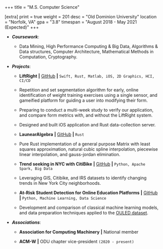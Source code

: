 +++
title = "M.S. Computer Science"

[extra]
print = true
weight = 201
desc = "Old Dominion University"
location = "Norfolk, VA"
gpa = "3.8"
timespan = "August 2018 - May 2021 (Expected)"
+++
* ___Coursework___:
  * Data Mining, High Performance Computing & Big Data, Algorithms & Data structures, Computer Architecture, Mathematical Methods in Computation, Cryptography.
  
* ___Projects___:
  * __LiftRight__ __\|__ [GitHub](https://github.com/LiftRight) __\|__ `Swift, Rust, Matlab, iOS, 2D Graphics, HCI, CI/CD`
  * Repetition and set segmentation algorithm for early, online identification of weight training exercises using a single sensor, and gameified platform for guiding a user into modifying their form.
  * Preparing to conduct a multi-week study to verify our application, and compare form metrics with, and without the LiftRight system.
  * Designed and built iOS application and Rust data-collection server.
  
  * __LaunearAlgebra__ __\|__ [GitHub](https://github.com/lamalex/launearalgebra) __\|__ `Rust`
  * Pure Rust implementation of a general purpose Matrix with least squares approximation, natural cubic spline interpolation, piecewise linear interpolation, and gauss-jordan elimination.

  * __Trend seeking in NYC with CitiBike__ __\|__ [GitHub](https://github.com/lamalex/cs724-bigdata-capstone) __\|__ `Python, Apache Spark, Big Data`
  * Leveraging GIS, Citibike, and IRS datasets to identify changing trends in New York City neighborhoods.

  * __At-Risk Student Detection for Online Education Platforms__ __\|__ <a href="">GitHub</a> __\|__ `Python, Machine Learning, Data Science`
  * Development and comparison of classical machine learning models, and data preparation techniques applied to the <a href="">OULED dataset</a>.

* ___Associations___:
  * __Association for Computing Machinery__ __\|__ National member

  * __ACM-W__ __\|__ ODU chapter vice-president `(2020 - present)`
